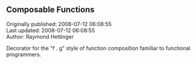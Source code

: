## Composable Functions  
Originally published: 2008-07-12 06:08:55  
Last updated: 2008-07-12 06:08:55  
Author: Raymond Hettinger  
  
Decorator for the "f . g" style of function composition familiar to functional programmers.